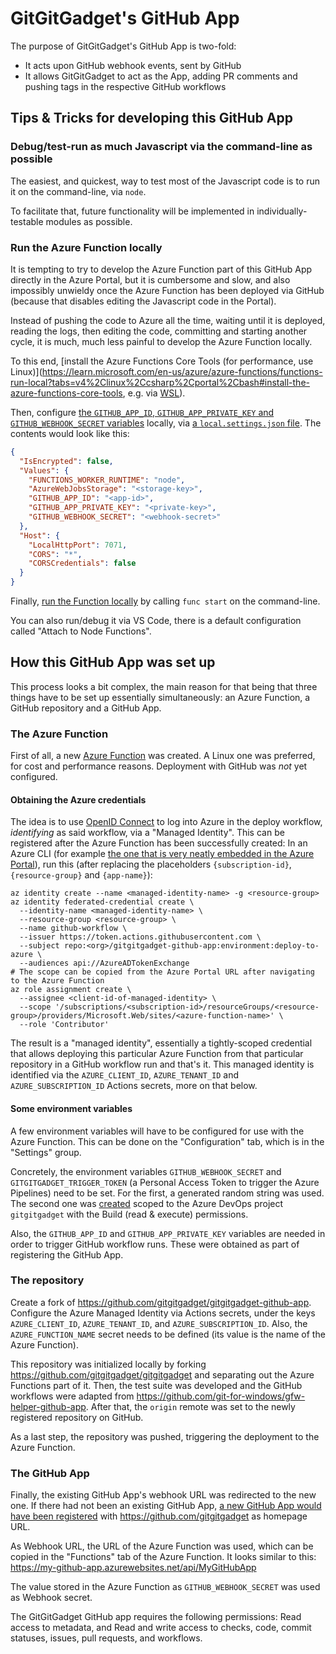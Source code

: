 # GitGitGadget's GitHub App

The purpose of GitGitGadget's GitHub App is two-fold:

- It acts upon GitHub webhook events, sent by GitHub
- It allows GitGitGadget to act as the App, adding PR comments and pushing tags in the respective GitHub workflows

## Tips & Tricks for developing this GitHub App

### Debug/test-run as much Javascript via the command-line as possible

The easiest, and quickest, way to test most of the Javascript code is to run it on the command-line, via `node`.

To facilitate that, future functionality will be implemented in individually-testable modules as possible.

### Run the Azure Function locally

It is tempting to try to develop the Azure Function part of this GitHub App directly in the Azure Portal, but it is cumbersome and slow, and also impossibly unwieldy once the Azure Function has been deployed via GitHub (because that disables editing the Javascript code in the Portal).

Instead of pushing the code to Azure all the time, waiting until it is deployed, reading the logs, then editing the code, committing and starting another cycle, it is much, much less painful to develop the Azure Function locally.

To this end, [install the Azure Functions Core Tools (for performance, use Linux)](https://learn.microsoft.com/en-us/azure/azure-functions/functions-run-local?tabs=v4%2Clinux%2Ccsharp%2Cportal%2Cbash#install-the-azure-functions-core-tools, e.g. via [WSL](https://learn.microsoft.com/en-us/windows/wsl/)).

Then, configure [the `GITHUB_APP_ID`, `GITHUB_APP_PRIVATE_KEY` and `GITHUB_WEBHOOK_SECRET` variables](#some-environment-variables) locally, via [a `local.settings.json` file](https://learn.microsoft.com/en-us/azure/azure-functions/functions-develop-local#local-settings-file). The contents would look like this:

```json
{
  "IsEncrypted": false,
  "Values": {
    "FUNCTIONS_WORKER_RUNTIME": "node",
    "AzureWebJobsStorage": "<storage-key>",
    "GITHUB_APP_ID": "<app-id>",
    "GITHUB_APP_PRIVATE_KEY": "<private-key>",
    "GITHUB_WEBHOOK_SECRET": "<webhook-secret>"
  },
  "Host": {
    "LocalHttpPort": 7071,
    "CORS": "*",
    "CORSCredentials": false
  }
}
```

Finally, [run the Function locally](https://learn.microsoft.com/en-us/azure/azure-functions/functions-run-local?tabs=v4%2Clinux%2Cnode%2Cportal%2Cbash#start) by calling `func start` on the command-line.

You can also run/debug it via VS Code, there is a default configuration called "Attach to Node Functions".

## How this GitHub App was set up

This process looks a bit complex, the main reason for that being that three things have to be set up essentially simultaneously: an Azure Function, a GitHub repository and a GitHub App.

### The Azure Function

First of all, a new [Azure Function](https://portal.azure.com/#blade/HubsExtension/BrowseResourceBlade/resourceType/Microsoft.Web%2Fsites/kind/functionapp) was created. A Linux one was preferred, for cost and performance reasons. Deployment with GitHub was _not_ yet configured.

#### Obtaining the Azure credentials

The idea is to use [OpenID Connect](https://docs.github.com/en/actions/concepts/security/openid-connect) to log into Azure in the deploy workflow, _identifying_ as said workflow, via a "Managed Identity". This can be registered after the Azure Function has been successfully created: In an Azure CLI (for example [the one that is very neatly embedded in the Azure Portal](https://learn.microsoft.com/en-us/azure/cloud-shell/get-started/classic)), run this (after replacing the placeholders `{subscription-id}`, `{resource-group}` and `{app-name}`):

```shell
az identity create --name <managed-identity-name> -g <resource-group>
az identity federated-credential create \
  --identity-name <managed-identity-name> \
  --resource-group <resource-group> \
  --name github-workflow \
  --issuer https://token.actions.githubusercontent.com \
  --subject repo:<org>/gitgitgadget-github-app:environment:deploy-to-azure \
  --audiences api://AzureADTokenExchange
# The scope can be copied from the Azure Portal URL after navigating to the Azure Function
az role assignment create \
  --assignee <client-id-of-managed-identity> \
  --scope '/subscriptions/<subscription-id>/resourceGroups/<resource-group>/providers/Microsoft.Web/sites/<azure-function-name>' \
  --role 'Contributor'
```

The result is a "managed identity", essentially a tightly-scoped credential that allows deploying this particular Azure Function from that particular repository in a GitHub workflow run and that's it. This managed identity is identified via the `AZURE_CLIENT_ID`, `AZURE_TENANT_ID` and `AZURE_SUBSCRIPTION_ID` Actions secrets, more on that below.

#### Some environment variables

A few environment variables will have to be configured for use with the Azure Function. This can be done on the "Configuration" tab, which is in the "Settings" group.

Concretely, the environment variables `GITHUB_WEBHOOK_SECRET` and `GITGITGADGET_TRIGGER_TOKEN` (a Personal Access Token to trigger the Azure Pipelines) need to be set. For the first, a generated random string was used. The second one was [created](https://learn.microsoft.com/en-us/azure/devops/organizations/accounts/use-personal-access-tokens-to-authenticate?view=azure-devops&tabs=Windows#create-a-pat) scoped to the Azure DevOps project `gitgitgadget` with the Build (read & execute) permissions.

Also, the `GITHUB_APP_ID` and `GITHUB_APP_PRIVATE_KEY` variables are needed in order to trigger GitHub workflow runs. These were obtained as part of registering the GitHub App.

### The repository

Create a fork of https://github.com/gitgitgadget/gitgitgadget-github-app. Configure the Azure Managed Identity via Actions secrets, under the keys `AZURE_CLIENT_ID`, `AZURE_TENANT_ID`, and `AZURE_SUBSCRIPTION_ID`. Also, the `AZURE_FUNCTION_NAME` secret needs to be defined (its value is the name of the Azure Function).

This repository was initialized locally by forking https://github.com/gitgitgadget/gitgitgadget and separating out the Azure Functions part of it. Then, the test suite was developed and the GitHub workflows were adapted from https://github.com/git-for-windows/gfw-helper-github-app. After that, the `origin` remote was set to the newly registered repository on GitHub.

As a last step, the repository was pushed, triggering the deployment to the Azure Function.

### The GitHub App

Finally, the existing GitHub App's webhook URL was redirected to the new one. If there had not been an existing GitHub App, [a new GitHub App would have been registered](https://github.com/settings/apps/new) with https://github.com/gitgitgadget as homepage URL.

As Webhook URL, the URL of the Azure Function was used, which can be copied in the "Functions" tab of the Azure Function. It looks similar to this: https://my-github-app.azurewebsites.net/api/MyGitHubApp

The value stored in the Azure Function as `GITHUB_WEBHOOK_SECRET` was used as Webhook secret.

The GitGitGadget GitHub app requires the following permissions: Read access to metadata, and Read and write access to checks, code, commit statuses, issues, pull requests, and workflows.